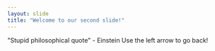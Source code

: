 ```yaml
---
layout: slide
title: "Welcome to our second slide!"
---
```

"Stupid philosophical quote" - Einstein
Use the left arrow to go back!
